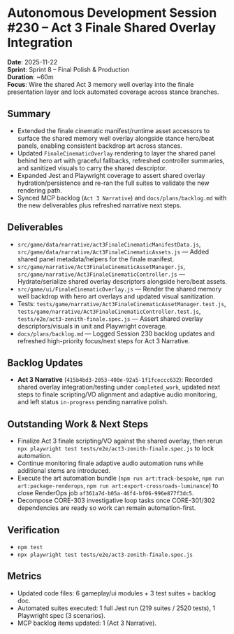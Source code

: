 # Autonomous Development Session #230 – Act 3 Finale Shared Overlay Integration

**Date**: 2025-11-22  
**Sprint**: Sprint 8 – Final Polish & Production  
**Duration**: ~60m  
**Focus**: Wire the shared Act 3 memory well overlay into the finale presentation layer and lock automated coverage across stance branches.

## Summary
- Extended the finale cinematic manifest/runtime asset accessors to surface the shared memory well overlay alongside stance hero/beat panels, enabling consistent backdrop art across stances.
- Updated `FinaleCinematicOverlay` rendering to layer the shared panel behind hero art with graceful fallbacks, refreshed controller summaries, and sanitized visuals to carry the shared descriptor.
- Expanded Jest and Playwright coverage to assert shared overlay hydration/persistence and re-ran the full suites to validate the new rendering path.
- Synced MCP backlog (`Act 3 Narrative`) and `docs/plans/backlog.md` with the new deliverables plus refreshed narrative next steps.

## Deliverables
- `src/game/data/narrative/act3FinaleCinematicManifestData.js`, `src/game/data/narrative/Act3FinaleCinematicAssets.js` — Added shared panel metadata/helpers for the finale manifest.
- `src/game/narrative/Act3FinaleCinematicAssetManager.js`, `src/game/narrative/Act3FinaleCinematicController.js` — Hydrate/serialize shared overlay descriptors alongside hero/beat assets.
- `src/game/ui/FinaleCinematicOverlay.js` — Render the shared memory well backdrop with hero art overlays and updated visual sanitization.
- Tests: `tests/game/narrative/Act3FinaleCinematicAssetManager.test.js`, `tests/game/narrative/Act3FinaleCinematicController.test.js`, `tests/e2e/act3-zenith-finale.spec.js` — Assert shared overlay descriptors/visuals in unit and Playwright coverage.
- `docs/plans/backlog.md` — Logged Session 230 backlog updates and refreshed high-priority focus/next steps for Act 3 Narrative.

## Backlog Updates
- **Act 3 Narrative** (`415b4bd3-2053-400e-92a5-1f1fceccc632`): Recorded shared overlay integration/testing under `completed_work`, updated next steps to finale scripting/VO alignment and adaptive audio monitoring, and left status `in-progress` pending narrative polish.

## Outstanding Work & Next Steps
- Finalize Act 3 finale scripting/VO against the shared overlay, then rerun `npx playwright test tests/e2e/act3-zenith-finale.spec.js` to lock automation.
- Continue monitoring finale adaptive audio automation runs while additional stems are introduced.
- Execute the art automation bundle (`npm run art:track-bespoke`, `npm run art:package-renderops`, `npm run art:export-crossroads-luminance`) to close RenderOps job `af361a7d-b05a-46f4-bf06-996e877f3dc5`.
- Decompose CORE-303 investigative loop tasks once CORE-301/302 dependencies are ready so work can remain automation-first.

## Verification
- `npm test`
- `npx playwright test tests/e2e/act3-zenith-finale.spec.js`

## Metrics
- Updated code files: 6 gameplay/ui modules + 3 test suites + backlog doc.
- Automated suites executed: 1 full Jest run (219 suites / 2520 tests), 1 Playwright spec (3 scenarios).
- MCP backlog items updated: 1 (Act 3 Narrative).
